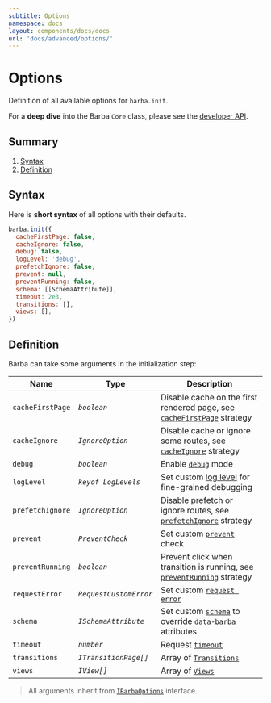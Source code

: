 ```yaml
---
subtitle: Options
namespace: docs
layout: components/docs/docs
url: 'docs/advanced/options/'
---
```


# Options

Definition of all available options for `barba.init`.

For a **deep dive** into the Barba `Core` class, please see the [developer API](https://barba.js.org/api/classes/core_src.core.html).

## Summary
1. [Syntax](#Syntax)
2. [Definition](#Definition)

## Syntax

Here is **short syntax** of all options with their defaults.

```js
barba.init({
  cacheFirstPage: false,
  cacheIgnore: false,
  debug: false,
  logLevel: 'debug',
  prefetchIgnore: false,
  prevent: null,
  preventRunning: false,
  schema: [[SchemaAttribute]],
  timeout: 2e3,
  transitions: [],
  views: [],
})
```

## Definition

Barba can take some arguments in the initialization step:

| Name             | Type                   | Description                                                                                                          |
| ---------------- | ---------------------- | -------------------------------------------------------------------------------------------------------------------- |
| `cacheFirstPage` | _`boolean`_            | Disable cache on the first rendered page, see [`cacheFirstPage`](/docs/advanced/strategies/#cacheFirstPage) strategy |
| `cacheIgnore`    | _`IgnoreOption`_       | Disable cache or ignore some routes, see [`cacheIgnore`](/docs/advanced/strategies/#cacheIgnore) strategy            |
| `debug`          | _`boolean`_            | Enable [`debug`](/docs/advanced/recipes/#debug) mode                                                                 |
| `logLevel`       | _`keyof LogLevels`_    | Set custom [log level](/docs/advanced/recipes/#logLevel) for fine-grained debugging                                |
| `prefetchIgnore` | _`IgnoreOption`_       | Disable prefetch or ignore routes, see [`prefetchIgnore`](/docs/advanced/strategies/#prefetchIgnore) strategy        |
| `prevent`        | _`PreventCheck`_       | Set custom [`prevent`](/docs/advanced/strategies/#prevent) check                                                     |
| `preventRunning` | _`boolean`_            | Prevent click when transition is running, see [`preventRunning`](/docs/advanced/strategies/#preventRunning) strategy |
| `requestError`   | _`RequestCustomError`_ | Set custom [`request error`](/docs/advanced/recipes/#requestError)                                                   |
| `schema`         | _`ISchemaAttribute`_   | Set custom [`schema`](/docs/getstarted/markup/#Schema) to override `data-barba` attributes                           |
| `timeout`        | _`number`_             | Request [`timeout`](/docs/advanced/recipes/#timeout)                                                                 |
| `transitions`    | _`ITransitionPage[]`_  | Array of [`Transitions`](/docs/advanced/transitions/)                                                                |
| `views`          | _`IView[]`_            | Array of [`Views`](/docs/advanced/views/)                                                                            |

> All arguments inherit from [`IBarbaOptions`](https://barba.js.org/api/interfaces/core_src_defs.ibarbaoptions.html) interface.
